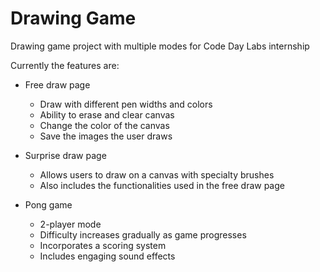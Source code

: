 # Drawing Game
Drawing game project with multiple modes for Code Day Labs internship

Currently the features are:
- Free draw page
  - Draw with different pen widths and colors
  - Ability to erase and clear canvas
  - Change the color of the canvas
  - Save the images the user draws

- Surprise draw page
  - Allows users to draw on a canvas with specialty brushes
  - Also includes the functionalities used in the free draw page

- Pong game
  - 2-player mode
  - Difficulty increases gradually as game progresses
  - Incorporates a scoring system
  - Includes engaging sound effects
